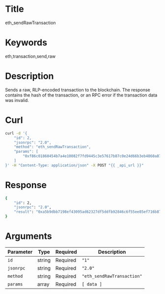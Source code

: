 # Title

eth_sendRawTransaction

# Keywords

eth,transaction,send,raw

# Description

Sends a raw, RLP-encoded transaction to the blockchain. The response contains the hash of the transaction, or an RPC error if the transaction data was invalid.

# Curl

```sh
curl -d '{ 
    "id": 2,
    "jsonrpc": "2.0",
    "method": "eth_sendRawTransaction",
    "params": [
        "0xf86c01860454b7a4e10082f7fd9445c3e57617b87c0e24d66b3eb4860a87bfeef25a8084011afdd78301059ca05095144e5761cdd26ebd05f76f4cc5dec9a3d837181b5c1796582d1227761ac7a05b2cbf78c2b8db98141fbb0cdf967b4b3e3ed5edf53de79c88480a0d6dd94cf0"
    ]
}' -H "Content-Type: application/json" -X POST "{{ _api_url }}"
```

# Response

```sh
{
    "id": 2,
    "jsonrpc": "2.0",
    "result": "0xa5b9dbb7198ef43095ad62327df5ddfb92846c6f55ee85ef716b87bee1561363"
}
```

# Arguments

| Parameter | Type   | Required | Description                |
|-----------|--------|----------|----------------------------|
| `id`      | string | Required | `"1"`                      |
| `jsonrpc` | string | Required | `"2.0"`                    |
| `method`  | string | Required | `"eth_sendRawTransaction"` |
| `params`  | array  | Required | `[ data ]`           |
